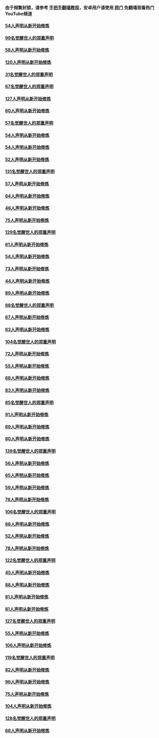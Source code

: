 #### 由于频繁封锁，请参考 [手把手翻墙教程](https://github.com/gfw-breaker/guides/wiki/)，安卓用户请使用 [网门](https://github.com/gfw-breaker/nogfw/blob/master/dl.md?t=02140200) 免翻墙观看热门YouTube频道 

#### [54人声明从新开始修炼](../pages/91/420529.md?t=02140200) 

#### [99名觉醒世人的郑重声明](../pages/91/420528.md?t=02140200) 

#### [58人声明从新开始修炼](../pages/91/420198.md?t=02140200) 

#### [120人声明从新开始修炼](../pages/91/420141.md?t=02140200) 

#### [31名觉醒世人的郑重声明](../pages/91/420197.md?t=02140200) 

#### [67名觉醒世人的郑重声明](../pages/91/420140.md?t=02140200) 

#### [127人声明从新开始修炼](../pages/91/420082.md?t=02140200) 

#### [60人声明从新开始修炼](../pages/91/420081.md?t=02140200) 

#### [57名觉醒世人的郑重声明](../pages/91/420080.md?t=02140200) 

#### [54人声明从新开始修炼](../pages/91/419533.md?t=02140200) 

#### [54人声明从新开始修炼](../pages/91/419532.md?t=02140200) 

#### [52人声明从新开始修炼](../pages/91/419531.md?t=02140200) 

#### [131名觉醒世人的郑重声明](../pages/91/419530.md?t=02140200) 

#### [57人声明从新开始修炼](../pages/91/419430.md?t=02140200) 

#### [64人声明从新开始修炼](../pages/91/419429.md?t=02140200) 

#### [46人声明从新开始修炼](../pages/91/419428.md?t=02140200) 

#### [75人声明从新开始修炼](../pages/91/419427.md?t=02140200) 

#### [129名觉醒世人的郑重声明](../pages/91/419426.md?t=02140200) 

#### [61人声明从新开始修炼](../pages/91/419198.md?t=02140200) 

#### [54人声明从新开始修炼](../pages/91/419197.md?t=02140200) 

#### [73人声明从新开始修炼](../pages/91/419196.md?t=02140200) 

#### [44人声明从新开始修炼](../pages/91/419075.md?t=02140200) 

#### [89人声明从新开始修炼](../pages/91/419074.md?t=02140200) 

#### [88名觉醒世人的郑重声明](../pages/91/419195.md?t=02140200) 

#### [67人声明从新开始修炼](../pages/91/419073.md?t=02140200) 

#### [63人声明从新开始修炼](../pages/91/419072.md?t=02140200) 

#### [104名觉醒世人的郑重声明](../pages/91/419071.md?t=02140200) 

#### [72人声明从新开始修炼](../pages/91/418902.md?t=02140200) 

#### [55人声明从新开始修炼](../pages/91/418901.md?t=02140200) 

#### [68人声明从新开始修炼](../pages/91/418900.md?t=02140200) 

#### [83人声明从新开始修炼](../pages/91/418757.md?t=02140200) 

#### [85名觉醒世人的郑重声明](../pages/91/418899.md?t=02140200) 

#### [91人声明从新开始修炼](../pages/91/418756.md?t=02140200) 

#### [69人声明从新开始修炼](../pages/91/418755.md?t=02140200) 

#### [80人声明从新开始修炼](../pages/91/418754.md?t=02140200) 

#### [139名觉醒世人的郑重声明](../pages/91/418753.md?t=02140200) 

#### [56人声明从新开始修炼](../pages/91/418594.md?t=02140200) 

#### [65人声明从新开始修炼](../pages/91/418593.md?t=02140200) 

#### [59人声明从新开始修炼](../pages/91/418592.md?t=02140200) 

#### [76人声明从新开始修炼](../pages/91/418431.md?t=02140200) 

#### [106名觉醒世人的郑重声明](../pages/91/418591.md?t=02140200) 

#### [68人声明从新开始修炼](../pages/91/418430.md?t=02140200) 

#### [52人声明从新开始修炼](../pages/91/418429.md?t=02140200) 

#### [78人声明从新开始修炼](../pages/91/418428.md?t=02140200) 

#### [122名觉醒世人的郑重声明](../pages/91/418427.md?t=02140200) 

#### [45人声明从新开始修炼](../pages/91/418248.md?t=02140200) 

#### [88人声明从新开始修炼](../pages/91/418247.md?t=02140200) 

#### [81人声明从新开始修炼](../pages/91/418246.md?t=02140200) 

#### [81人声明从新开始修炼](../pages/91/418139.md?t=02140200) 

#### [127名觉醒世人的郑重声明](../pages/91/418245.md?t=02140200) 

#### [55人声明从新开始修炼](../pages/91/418138.md?t=02140200) 

#### [106人声明从新开始修炼](../pages/91/418137.md?t=02140200) 

#### [119名觉醒世人的郑重声明](../pages/91/418135.md?t=02140200) 

#### [82人声明从新开始修炼](../pages/91/418136.md?t=02140200) 

#### [96人声明从新开始修炼](../pages/91/417831.md?t=02140200) 

#### [75人声明从新开始修炼](../pages/91/417830.md?t=02140200) 

#### [104人声明从新开始修炼](../pages/91/417829.md?t=02140200) 

#### [128名觉醒世人的郑重声明](../pages/91/417828.md?t=02140200) 

#### [68人声明从新开始修炼](../pages/91/417173.md?t=02140200) 

